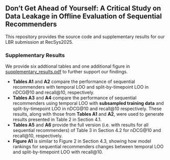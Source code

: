 ## Don’t Get Ahead of Yourself: A Critical Study on Data Leakage in Offline Evaluation of Sequential Recommenders
This repository provides the source code and supplementary results for our LBR submission at RecSys2025. 

### Supplementary Results
We provide six addtional tables and one additional figure in [supplementary_results.pdf](supplementary_results.pdf) to further support our findings. 
* **Tables A1** and **A2** compare the performance of sequential recommenders with temporal LOO and split-by-timepoint LOO in nDCG@10 and recall@10, respectively. 
* **Tables A3** and **A4** compare the performance of sequential recommenders using temporal LOO with **subsampled training data** and split-by-timepoint LOO in nDCG@10 and recall@10 respectively. These results, along with those from **Tables A1** and **A2**, were used to generate results presented in Table 2 in Section 4.1.
* **Tables A5** and **A6** provide the full version (i.e. with results for all sequential recommenders) of Table 3 in Section 4.2 for nDCG@10 and recall@10, respectively.
* **Figure A1** is similar to Figure 2 in Section 4.3, showing how model rankings for sequential recommenders changes between temporal LOO and split-by-timepoint LOO with recall@10.
